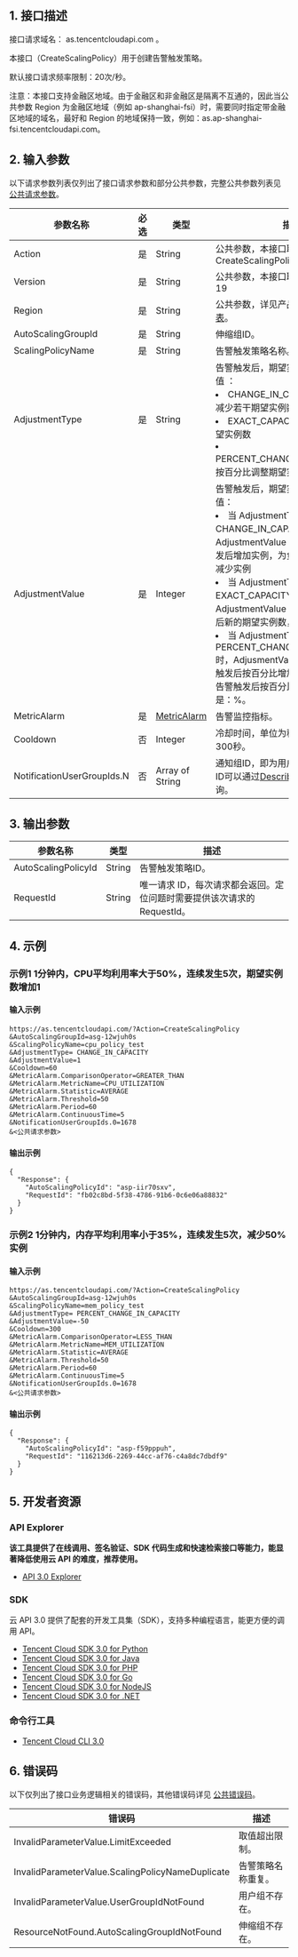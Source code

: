 ## 1. 接口描述

接口请求域名： as.tencentcloudapi.com 。

本接口（CreateScalingPolicy）用于创建告警触发策略。

默认接口请求频率限制：20次/秒。

注意：本接口支持金融区地域。由于金融区和非金融区是隔离不互通的，因此当公共参数 Region 为金融区地域（例如 ap-shanghai-fsi）时，需要同时指定带金融区地域的域名，最好和 Region 的地域保持一致，例如：as.ap-shanghai-fsi.tencentcloudapi.com。



## 2. 输入参数

以下请求参数列表仅列出了接口请求参数和部分公共参数，完整公共参数列表见 [公共请求参数](/document/api/377/20426)。

| 参数名称 | 必选 | 类型 | 描述 |
|---------|---------|---------|---------|
| Action | 是 | String | 公共参数，本接口取值：CreateScalingPolicy |
| Version | 是 | String | 公共参数，本接口取值：2018-04-19 |
| Region | 是 | String | 公共参数，详见产品支持的 [地域列表](/document/api/377/20426#.E5.9C.B0.E5.9F.9F.E5.88.97.E8.A1.A8)。 |
| AutoScalingGroupId | 是 | String | 伸缩组ID。 |
| ScalingPolicyName | 是 | String | 告警触发策略名称。 |
| AdjustmentType | 是 | String | 告警触发后，期望实例数修改方式。取值 ：<br><li>CHANGE_IN_CAPACITY：增加或减少若干期望实例数</li><li>EXACT_CAPACITY：调整至指定期望实例数</li> <li>PERCENT_CHANGE_IN_CAPACITY：按百分比调整期望实例数</li> |
| AdjustmentValue | 是 | Integer | 告警触发后，期望实例数的调整值。取值：<br><li>当 AdjustmentType 为 CHANGE_IN_CAPACITY 时，AdjustmentValue 为正数表示告警触发后增加实例，为负数表示告警触发后减少实例 </li> <li> 当 AdjustmentType 为 EXACT_CAPACITY 时，AdjustmentValue 的值即为告警触发后新的期望实例数，需要大于或等于0 </li> <li> 当 AdjustmentType 为 PERCENT_CHANGE_IN_CAPACITY 时，AdjusmentValue 为正数表示告警触发后按百分比增加实例，为负数表示告警触发后按百分比减少实例，单位是：%。 |
| MetricAlarm | 是 | [MetricAlarm](/document/api/377/20453#MetricAlarm) | 告警监控指标。 |
| Cooldown | 否 | Integer | 冷却时间，单位为秒。默认冷却时间300秒。 |
| NotificationUserGroupIds.N | 否 | Array of String | 通知组ID，即为用户组ID集合，用户组ID可以通过[DescribeUserGroup](https://cloud.tencent.com/document/api/378/4404)查询。 |

## 3. 输出参数

| 参数名称 | 类型 | 描述 |
|---------|---------|---------|
| AutoScalingPolicyId | String | 告警触发策略ID。|
| RequestId | String | 唯一请求 ID，每次请求都会返回。定位问题时需要提供该次请求的 RequestId。|

## 4. 示例

### 示例1 1分钟内，CPU平均利用率大于50%，连续发生5次，期望实例数增加1

#### 输入示例

```
https://as.tencentcloudapi.com/?Action=CreateScalingPolicy
&AutoScalingGroupId=asg-12wjuh0s
&ScalingPolicyName=cpu_policy_test
&AdjustmentType= CHANGE_IN_CAPACITY
&AdjustmentValue=1
&Cooldown=60
&MetricAlarm.ComparisonOperator=GREATER_THAN
&MetricAlarm.MetricName=CPU_UTILIZATION
&MetricAlarm.Statistic=AVERAGE
&MetricAlarm.Threshold=50
&MetricAlarm.Period=60
&MetricAlarm.ContinuousTime=5
&NotificationUserGroupIds.0=1678
&<公共请求参数>
```

#### 输出示例

```
{
  "Response": {
    "AutoScalingPolicyId": "asp-iir70sxv",
    "RequestId": "fb02c8bd-5f38-4786-91b6-0c6e06a88832"
  }
}
```

### 示例2 1分钟内，内存平均利用率小于35%，连续发生5次，减少50%实例

#### 输入示例

```
https://as.tencentcloudapi.com/?Action=CreateScalingPolicy
&AutoScalingGroupId=asg-12wjuh0s
&ScalingPolicyName=mem_policy_test
&AdjustmentType= PERCENT_CHANGE_IN_CAPACITY
&AdjustmentValue=-50
&Cooldown=300
&MetricAlarm.ComparisonOperator=LESS_THAN
&MetricAlarm.MetricName=MEM_UTILIZATION
&MetricAlarm.Statistic=AVERAGE
&MetricAlarm.Threshold=50
&MetricAlarm.Period=60
&MetricAlarm.ContinuousTime=5
&NotificationUserGroupIds.0=1678
&<公共请求参数>
```

#### 输出示例

```
{
  "Response": {
    "AutoScalingPolicyId": "asp-f59pppuh",
    "RequestId": "116213d6-2269-44cc-af76-c4a8dc7dbdf9"
  }
}
```


## 5. 开发者资源

### API Explorer

**该工具提供了在线调用、签名验证、SDK 代码生成和快速检索接口等能力，能显著降低使用云 API 的难度，推荐使用。**

* [API 3.0 Explorer](https://console.cloud.tencent.com/api/explorer?Product=as&Version=2018-04-19&Action=CreateScalingPolicy)

### SDK

云 API 3.0 提供了配套的开发工具集（SDK），支持多种编程语言，能更方便的调用 API。

* [Tencent Cloud SDK 3.0 for Python](https://github.com/TencentCloud/tencentcloud-sdk-python)
* [Tencent Cloud SDK 3.0 for Java](https://github.com/TencentCloud/tencentcloud-sdk-java)
* [Tencent Cloud SDK 3.0 for PHP](https://github.com/TencentCloud/tencentcloud-sdk-php)
* [Tencent Cloud SDK 3.0 for Go](https://github.com/TencentCloud/tencentcloud-sdk-go)
* [Tencent Cloud SDK 3.0 for NodeJS](https://github.com/TencentCloud/tencentcloud-sdk-nodejs)
* [Tencent Cloud SDK 3.0 for .NET](https://github.com/TencentCloud/tencentcloud-sdk-dotnet)

### 命令行工具

* [Tencent Cloud CLI 3.0](https://cloud.tencent.com/document/product/440/6176)

## 6. 错误码

以下仅列出了接口业务逻辑相关的错误码，其他错误码详见 [公共错误码](/document/api/377/20428#.E5.85.AC.E5.85.B1.E9.94.99.E8.AF.AF.E7.A0.81)。

| 错误码 | 描述 |
|---------|---------|
| InvalidParameterValue.LimitExceeded | 取值超出限制。 |
| InvalidParameterValue.ScalingPolicyNameDuplicate | 告警策略名称重复。 |
| InvalidParameterValue.UserGroupIdNotFound | 用户组不存在。 |
| ResourceNotFound.AutoScalingGroupIdNotFound | 伸缩组不存在。 |
